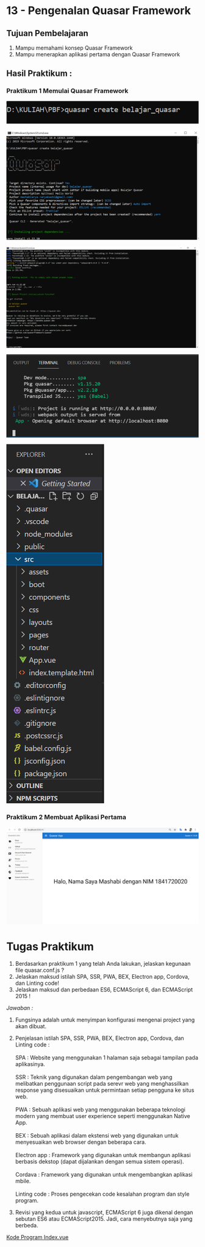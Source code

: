 # 13 - Pengenalan Quasar Framework

## Tujuan Pembelajaran

1. Mampu memahami konsep Quasar Framework
2. Mampu menerapkan aplikasi pertama dengan Quasar Framework

## Hasil Praktikum :

### Praktikum 1 Memulai Quasar Framework

![LINK GAMBAR ](img/1.png)

![LINK GAMBAR ](img/2.png)

![LINK GAMBAR ](img/3.png)

![LINK GAMBAR ](img/4.png)

![LINK GAMBAR ](img/5.png)


### Praktikum 2 Membuat Aplikasi Pertama

![LINK GAMBAR ](img/6.png)


# Tugas Praktikum

1. Berdasarkan praktikum 1 yang telah Anda lakukan, jelaskan kegunaan file quasar.conf.js ?
2. Jelaskan maksud istilah SPA, SSR, PWA, BEX, Electron app, Cordova, dan Linting code!
3. Jelaskan maksud dan perbedaan ES6, ECMAScript 6, dan ECMAScript 2015 !

*Jawaban :*

1. Fungsinya adalah untuk menyimpan konfigurasi mengenai project yang akan dibuat.

2. Penjelasan istilah SPA, SSR, PWA, BEX, Electron app, Cordova, dan Linting code : 
<br></br>
SPA : Website yang menggunakan 1 halaman saja sebagai tampilan pada aplikasinya.
<br></br>
SSR : Teknik yang digunakan dalam pengembangan web yang melibatkan penggunaan script pada serevr web yang menghassilkan response yang disesuaikan untuk permintaan setiap pengguna ke situs web.
<br></br>
PWA : Sebuah aplikasi web yang menggunakan beberapa teknologi modern yang membuat user experience seperti menggunakan Native App.
<br></br>
BEX : Sebuah aplikasi dalam ekstensi web yang digunakan untuk menyesuaikan web browser dengan beberapa cara.
<br></br>
Electron app : Framework yang digunakan untuk membangun aplikasi berbasis dekstop (dapat dijalankan dengan semua sistem operasi).
<br></br>
Cordava : Framework yang digunakan untuk mengembangkan aplikasi mbile.
<br></br>
Linting code : Proses pengecekan code kesalahan program dan style program.


3. Revisi yang kedua untuk javascript, ECMAScript 6 juga dikenal dengan sebutan ES6 atau ECMAScript2015. Jadi, cara menyebutnya saja yang berbeda.


[Kode Program Index.vue](../../src/13_Pengenalan_Quasar_Framework/src/pages/Index.vue)